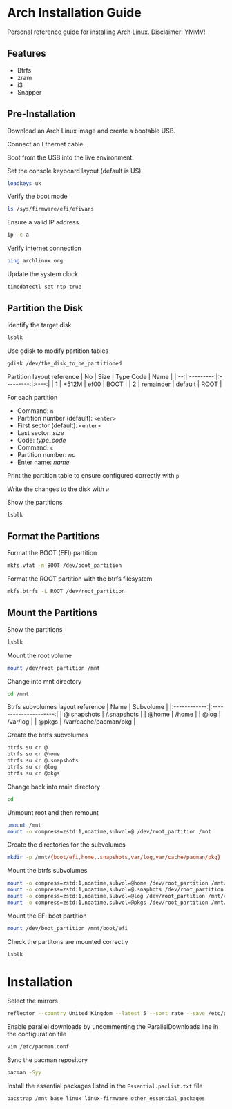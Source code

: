 # Arch Installation Guide

Personal reference guide for installing Arch Linux. Disclaimer: YMMV!

## Features

- Btrfs
- zram
- i3
- Snapper

## Pre-Installation

Download an Arch Linux image and create a bootable USB. 

Connect an Ethernet cable.

Boot from the USB into the live environment.

Set the console keyboard layout (default is US).
```sh
loadkeys uk
```

Verify the boot mode
```sh
ls /sys/firmware/efi/efivars
```

Ensure a valid IP address
```sh
ip -c a
```

Verify internet connection
```sh
ping archlinux.org
```

Update the system clock
```sh
timedatectl set-ntp true
```

## Partition the Disk

Identify the target disk
```sh
lsblk
```

Use gdisk to modify partition tables
```sh
gdisk /dev/the_disk_to_be_partitioned
```

Partition layout reference
| No |    Size   | Type Code | Name |
|:--:|:---------:|:---------:|:----:|
|  1 |   +512M   |    ef00   | BOOT |
|  2 | remainder |  default  | ROOT |

For each partition
- Command: `n`
- Partition number (default): `<enter>`
- First sector (default): `<enter>`
- Last sector: *size*
- Code: *type_code*
- Command: `c`
- Partition number: *no*
- Enter name: *name*

Print the partition table to ensure configured correctly with `p`

Write the changes to the disk with `w`

Show the partitions
```sh
lsblk
```

## Format the Partitions

Format the BOOT (EFI) partition
```sh
mkfs.vfat -n BOOT /dev/boot_partition
```

Format the ROOT partition with the btrfs filesystem
```sh
mkfs.btrfs -L ROOT /dev/root_partition
```

## Mount the Partitions

Show the partitions
```sh
lsblk
```

Mount the root volume
```sh
mount /dev/root_partition /mnt
```

Change into mnt directory
```sh
cd /mnt
```

Btrfs subvolumes layout reference
|     Name     |       Subvolume       |
|:------------:|:---------------------:|
| @.snapshots  |      /.snapshots      |
|     @home    |         /home         |
|     @log     |        /var/log       |
|     @pkgs    | /var/cache/pacman/pkg |

Create the btrfs subvolumes
```sh
btrfs su cr @
btrfs su cr @home
btrfs su cr @.snapshots
btrfs su cr @log
btrfs su cr @pkgs
```

Change back into main directory
```sh
cd
```

Unmount root and then remount

```sh
umount /mnt
mount -o compress=zstd:1,noatime,subvol=@ /dev/root_partition /mnt
```

Create the directories for the subvolumes
```sh
mkdir -p /mnt/{boot/efi,home,.snapshots,var/log,var/cache/pacman/pkg}
```

Mount the btrfs subvolumes
```sh
mount -o compress=zstd:1,noatime,subvol=@home /dev/root_partition /mnt/home
mount -o compress=zstd:1,noatime,subvol=@.snaphots /dev/root_partition /mnt/.snaphots
mount -o compress=zstd:1,noatime,subvol=@log /dev/root_partition /mnt/var/log
mount -o compress=zstd:1,noatime,subvol=@pkgs /dev/root_partition /mnt/var/cache/pacman/pkg
```

Mount the EFI boot partition
```sh
mount /dev/boot_partition /mnt/boot/efi
```

Check the partitons are mounted correctly
```sh
lsblk
```

# Installation

Select the mirrors
```sh
reflector --country United Kingdom --latest 5 --sort rate --save /etc/pacman.d/mirrorlist
```

Enable parallel downloads by uncommenting the ParallelDownloads line in the configuration file
```sh
vim /etc/pacman.conf
```

Sync the pacman repository
```sh
pacman -Syy
```

Install the essential packages listed in the `Essential.paclist.txt` file
```sh
pacstrap /mnt base linux linux-firmware other_essential_packages
```
